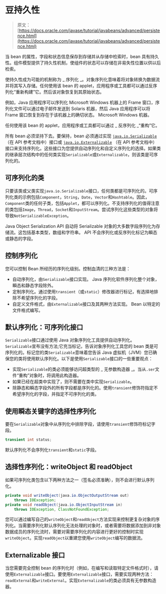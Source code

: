 # 豆持久性

> 原文： [https://docs.oracle.com/javase/tutorial/javabeans/advanced/persistence.html](https://docs.oracle.com/javase/tutorial/javabeans/advanced/persistence.html)

当 bean 的属性，字段和状态信息保存到存储并从存储中检索时，bean 具有持久性。组件模型提供了持久性机制，使组件的状态可以存储在非易失性位置以供以后检索。

使持久性成为可能的机制称为 _ 序列化 _。对象序列化意味着将对象转换为数据流并将其写入存储。任何使用该 bean 的 applet，应用程序或工具都可以通过反序列化“重新构建”它。然后该对象恢复到其原始状态。

例如，Java 应用程序可以序列化 Microsoft Windows 机器上的 Frame 窗口，序列化文件可以通过电子邮件发送到 Solaris 机器，然后 Java 应用程序可以将 Frame 窗口恢复到存在于该机器上的确切状态。 Microsoft Windows 机器。

任何使用该 bean 的 applet，应用程序或工具都可以通过 _ 反序列化 _“重构”它。

所有 bean 必须坚持下去。要保持，bean 必须通过实现 [`java.io.Serializable`](https://docs.oracle.com/javase/8/docs/api/java/io/Serializable.html) （在 API 参考文档中）接口或 [`java.io.Externalizable`](https://docs.oracle.com/javase/8/docs/api/java/io/Externalizable.html) （在 API 参考文档中）接口来支持序列化。这些接口为您提供自动序列化和自定义序列化的选择。如果类的继承层次结构中的任何类实现`Serializable`或`Externalizable`，则该类是可序列化的。

## 可序列化的类

只要该类或父类实现`java.io.Serializable`接口，任何类都是可序列化的。可序列化类的示例包括`Component`，`String`，`Date`，`Vector`和`Hashtable`。因此，`Component`类的任何子类，包括`Applet`，都可以序列化。不支持序列化的值得注意的类包括`Image`，`Thread`，`Socket`和`InputStream`。尝试序列化这些类型的对象将导致`NotSerializableException`。

Java Object Serialization API 自动将 Serializable 对象的大多数字段序列化为存储流。这包括基本类型，数组和字符串。 API 不会序列化或反序列化标记为瞬态或静态的字段。

## 控制序列化

您可以控制 Bean 所经历的序列化级别。控制血清的三种方法是：

*   自动序列化，由`Serializable`接口实现。 Java 序列化软件序列化整个对象，瞬态和静态字段除外。
*   定制序列化。通过使用`transient`（或`static`）修改器进行标记，有选择地排除不希望序列化的字段。
*   自定义文件格式，由`Externalizable`接口及其两种方法实现。 Bean 以特定的文件格式编写。

## 默认序列化：可序列化接口

`Serializable`接口通过使用 Java 对象序列化工具提供自动序列化。 `Serializable`宣布没有方法;它充当标记，告诉对象序列化工具您的 bean 类是可序列化的。标记您的类`Serializable`意味着您告诉 Java 虚拟机（JVM）您已确保您的类将使用默认序列化。以下是使用`Serializable`接口的一些重要观点：

*   实现`Serializable`的类必须能够访问超类型的 _ 无参数构造器 _。当从`.ser`文件“重构”对象时，将调用此构造器。
*   如果已经在超类中实现了，则不需要在类中实现`Serializable`。
*   除静态和瞬态字段外的所有字段都是序列化的。使用`transient`修饰符指定不希望序列化的字段，并指定不可序列化的类。

## 使用瞬态关键字的选择性序列化

要在`Serializable`对象中从序列化中排除字段，请使用`transient`修饰符标记字段。

```java
transient int status;

```

默认序列化不会序列化`transient`和`static`字段。

## 选择性序列化：writeObject 和 readObject

如果可序列化类包含以下两种方法之一（签名必须准确），则不会进行默认序列化。

```java
private void writeObject(java.io.ObjectOutputStream out)
    throws IOException;
private void readObject(java.io.ObjectInputStream in)
    throws IOException, ClassNotFoundException;

```

您可以通过编写自己的`writeObject`和`readObject`方法实现来控制更复杂对象的序列化。当需要序列化默认序列化无法处理的对象时，或者需要将数据添加到非对象数据成员的序列化流时，需要对需要序列化的内容进行更好的控制时实现`writeObject`。实现`readObject`以重建您使用`writeObject`编写的数据流。

## Externalizable 接口

当您需要完全控制 bean 的序列化时（例如，在编写和读取特定文件格式时），请使用`Externalizable`接口。要使用`Externalizable`接口，需要实现两种方法：`readExternal`和`writeExternal`。实现`Externalizable`的类必须具有无参数构造器。